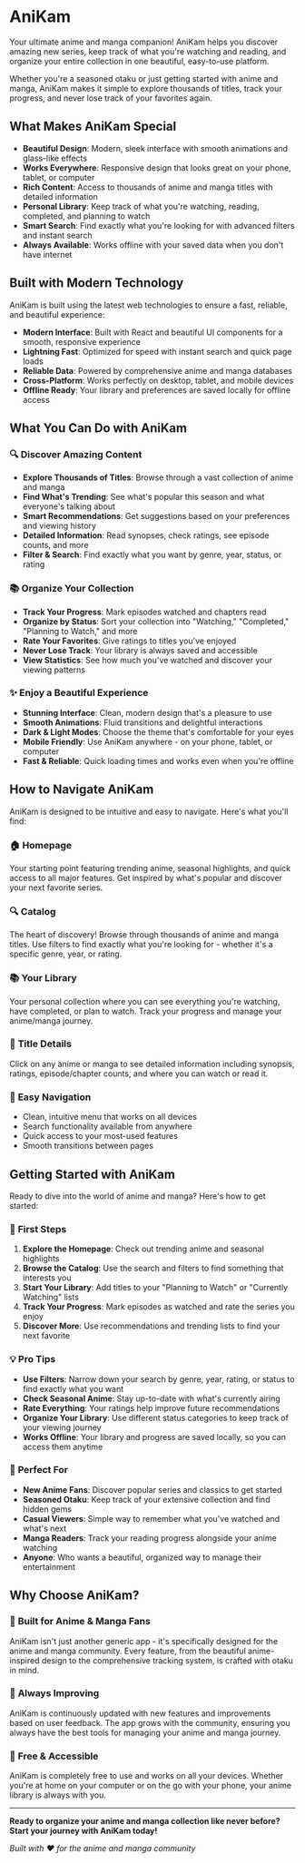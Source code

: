 # AniKam

Your ultimate anime and manga companion! AniKam helps you discover amazing new series, keep track of what you're watching and reading, and organize your entire collection in one beautiful, easy-to-use platform.

Whether you're a seasoned otaku or just getting started with anime and manga, AniKam makes it simple to explore thousands of titles, track your progress, and never lose track of your favorites again.

## What Makes AniKam Special

- **Beautiful Design**: Modern, sleek interface with smooth animations and glass-like effects
- **Works Everywhere**: Responsive design that looks great on your phone, tablet, or computer
- **Rich Content**: Access to thousands of anime and manga titles with detailed information
- **Personal Library**: Keep track of what you're watching, reading, completed, and planning to watch
- **Smart Search**: Find exactly what you're looking for with advanced filters and instant search
- **Always Available**: Works offline with your saved data when you don't have internet

## Built with Modern Technology

AniKam is built using the latest web technologies to ensure a fast, reliable, and beautiful experience:

- **Modern Interface**: Built with React and beautiful UI components for a smooth, responsive experience
- **Lightning Fast**: Optimized for speed with instant search and quick page loads
- **Reliable Data**: Powered by comprehensive anime and manga databases
- **Cross-Platform**: Works perfectly on desktop, tablet, and mobile devices
- **Offline Ready**: Your library and preferences are saved locally for offline access

## What You Can Do with AniKam

### 🔍 **Discover Amazing Content**

- **Explore Thousands of Titles**: Browse through a vast collection of anime and manga
- **Find What's Trending**: See what's popular this season and what everyone's talking about
- **Smart Recommendations**: Get suggestions based on your preferences and viewing history
- **Detailed Information**: Read synopses, check ratings, see episode counts, and more
- **Filter & Search**: Find exactly what you want by genre, year, status, or rating

### 📚 **Organize Your Collection**

- **Track Your Progress**: Mark episodes watched and chapters read
- **Organize by Status**: Sort your collection into "Watching," "Completed," "Planning to Watch," and more
- **Rate Your Favorites**: Give ratings to titles you've enjoyed
- **Never Lose Track**: Your library is always saved and accessible
- **View Statistics**: See how much you've watched and discover your viewing patterns

### ✨ **Enjoy a Beautiful Experience**

- **Stunning Interface**: Clean, modern design that's a pleasure to use
- **Smooth Animations**: Fluid transitions and delightful interactions
- **Dark & Light Modes**: Choose the theme that's comfortable for your eyes
- **Mobile Friendly**: Use AniKam anywhere - on your phone, tablet, or computer
- **Fast & Reliable**: Quick loading times and works even when you're offline

## How to Navigate AniKam

AniKam is designed to be intuitive and easy to navigate. Here's what you'll find:

### 🏠 **Homepage**

Your starting point featuring trending anime, seasonal highlights, and quick access to all major features. Get inspired by what's popular and discover your next favorite series.

### 🔍 **Catalog**

The heart of discovery! Browse through thousands of anime and manga titles. Use filters to find exactly what you're looking for - whether it's a specific genre, year, or rating.

### 📚 **Your Library**

Your personal collection where you can see everything you're watching, have completed, or plan to watch. Track your progress and manage your anime/manga journey.

### 📖 **Title Details**

Click on any anime or manga to see detailed information including synopsis, ratings, episode/chapter counts, and where you can watch or read it.

### 🧭 **Easy Navigation**

- Clean, intuitive menu that works on all devices
- Search functionality available from anywhere
- Quick access to your most-used features
- Smooth transitions between pages

## Getting Started with AniKam

Ready to dive into the world of anime and manga? Here's how to get started:

### 🚀 **First Steps**

1. **Explore the Homepage**: Check out trending anime and seasonal highlights
2. **Browse the Catalog**: Use the search and filters to find something that interests you
3. **Start Your Library**: Add titles to your "Planning to Watch" or "Currently Watching" lists
4. **Track Your Progress**: Mark episodes as watched and rate the series you enjoy
5. **Discover More**: Use recommendations and trending lists to find your next favorite

### 💡 **Pro Tips**

- **Use Filters**: Narrow down your search by genre, year, rating, or status to find exactly what you want
- **Check Seasonal Anime**: Stay up-to-date with what's currently airing
- **Rate Everything**: Your ratings help improve future recommendations
- **Organize Your Library**: Use different status categories to keep track of your viewing journey
- **Works Offline**: Your library and progress are saved locally, so you can access them anytime

### 🎯 **Perfect For**

- **New Anime Fans**: Discover popular series and classics to get started
- **Seasoned Otaku**: Keep track of your extensive collection and find hidden gems
- **Casual Viewers**: Simple way to remember what you've watched and what's next
- **Manga Readers**: Track your reading progress alongside your anime watching
- **Anyone**: Who wants a beautiful, organized way to manage their entertainment

## Why Choose AniKam?

### 🌟 **Built for Anime & Manga Fans**

AniKam isn't just another generic app - it's specifically designed for the anime and manga community. Every feature, from the beautiful anime-inspired design to the comprehensive tracking system, is crafted with otaku in mind.

### 🚀 **Always Improving**

AniKam is continuously updated with new features and improvements based on user feedback. The app grows with the community, ensuring you always have the best tools for managing your anime and manga journey.

### 💝 **Free & Accessible**

AniKam is completely free to use and works on all your devices. Whether you're at home on your computer or on the go with your phone, your anime library is always with you.

---

**Ready to organize your anime and manga collection like never before? Start your journey with AniKam today!**

_Built with ❤️ for the anime and manga community_
